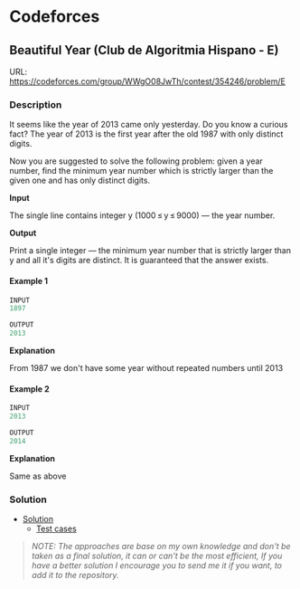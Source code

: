 # Codeforces

## Beautiful Year (Club de Algoritmia Hispano - E)
URL: https://codeforces.com/group/WWgO08JwTh/contest/354246/problem/E

### Description

It seems like the year of 2013 came only yesterday. Do you know a curious fact? The year of 2013 is the first year after the old 1987 with only distinct digits.

Now you are suggested to solve the following problem: given a year number, find the minimum year number which is strictly larger than the given one and has only distinct digits.

**Input**

The single line contains integer y (1000 ≤ y ≤ 9000) — the year number.

**Output**

Print a single integer — the minimum year number that is strictly larger than y and all it's digits are distinct. It is guaranteed that the answer exists.

#### Example 1
```java
INPUT
1897

OUTPUT
2013
```
**Explanation**

From 1987 we don't have some year without repeated numbers until 2013

#### Example 2
```java
INPUT
2013

OUTPUT
2014
```
**Explanation**

Same as above

### Solution

* [Solution](Solution.java)
  * [Test cases](../../../../test/java/codeforces/beautifulyear/SolutionTest.java)

> *NOTE: The approaches are base on my own knowledge and don't be taken as a final solution, it can or can't be the most efficient, If you have a better solution I encourage you to send me it if you want, to add it to the repository.*  
